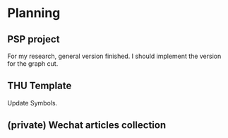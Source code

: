 # Planning
## PSP project
For my research, general version finished. I should implement the version for the graph cut.

## THU Template
Update Symbols.

## (private) Wechat articles collection
